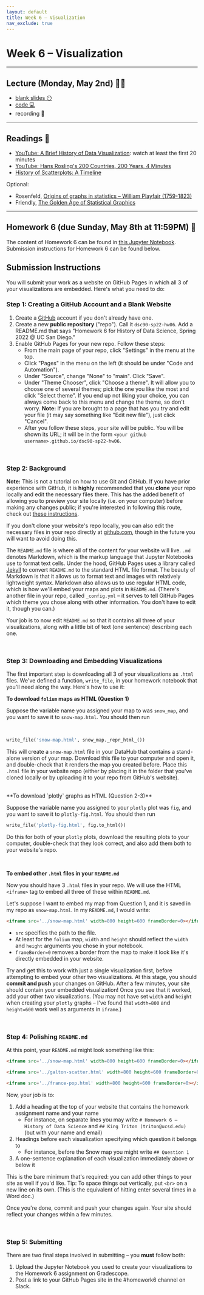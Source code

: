 ```yaml
---
layout: default
title: Week 6 – Visualization
nav_exclude: true
---
```


<script src="https://cdn.mathjax.org/mathjax/latest/MathJax.js?config=TeX-AMS-MML_HTMLorMML" type="text/javascript"></script>

# Week 6 – Visualization

---

## Lecture (Monday, May 2nd) 👨‍🏫

- [blank slides 😶](../../slides/lec06.pdf)
- [code 💻](http://datahub.ucsd.edu/user-redirect/git-sync?repo=https://github.com/dsc-courses/dsc90-2022-sp&subPath=lecture/lec06/lec06.ipynb)
- recording 🎥

---

## Readings 📖

- [YouTube: A Brief History of Data Visualization](https://www.youtube.com/watch?v=N00g9Q9stBo): watch at least the first 20 minutes
- [YouTube: Hans Rosling's 200 Countries, 200 Years, 4 Minutes](https://www.youtube.com/watch?v=jbkSRLYSojo)
- [History of Scatterplots: A Timeline](https://cdn.knightlab.com/libs/timeline3/latest/embed/index.html?source=1lqjE7RKyvhfa_zqt6EuQUK051O8thpMxbHBfYeQeUcA&font=Lustria-Lato&lang=en&initial_zoom=2&height=650)

Optional:
- Rosenfeld, [Origins of graphs in statistics – William Playfair (1759-1823)](https://higherlogicdownload.s3.amazonaws.com/AMSTAT/1484431b-3202-461e-b7e6-ebce10ca8bcd/UploadedImages/Classroom_Activities/HS_3_Origins_of_graphs_in_statistics.pdf)
- Friendly, [The Golden Age of Statistical Graphics](https://arxiv.org/pdf/0906.3979.pdf)

---

## Homework 6 (due Sunday, May 8th at 11:59PM)  📝

The content of Homework 6 can be found in [this Jupyter Notebook](http://datahub.ucsd.edu/user-redirect/git-sync?repo=https://github.com/dsc-courses/dsc90-2022-sp&subPath=homework/hw06/hw06-student.ipynb). Submission instructions for Homework 6 can be found below.

## Submission Instructions

You will submit your work as a website on GitHub Pages in which all 3 of your visualizations are embedded. Here's what you need to do:

### Step 1: Creating a GitHub Account and a Blank Website

1. Create a [GitHub](http://github.com) account if you don't already have one.
2. Create a new **public repository** ("repo"). Call it `dsc90-sp22-hw06`. Add a README.md that says "Homework 6 for History of Data Science, Spring 2022 @ UC San Diego."
3. Enable GitHub Pages for your new repo. Follow these steps:
    - From the main page of your repo, click "Settings" in the menu at the top.
    - Click "Pages" in the menu on the left (it should be under "Code and Automation").
    - Under "Source", change "None" to "main". Click "Save".
    - Under "Theme Chooser", click "Choose a theme". It will allow you to choose one of several themes; pick the one you like the most and click "Select theme". If you end up not liking your choice, you can always come back to this menu and change the theme, so don't worry. **Note:** If you are brought to a page that has you try and edit your file (it may say something like "Edit new file"), just click "Cancel".
    - After you follow these steps, your site will be public. You will be shown its URL; it will be in the form `<your github username>.github.io/dsc90-sp22-hw06`.
    
<br>

### Step 2: Background

**Note:** This is not a tutorial on how to use Git and GitHub. If you have prior experience with GitHub, it is **highly** recommended that you **clone** your repo locally and edit the necessary files there. This has the added benefit of allowing you to preview your site locally (i.e. on your computer) before making any changes public; if you're interested in following this route, check out [these instructions](https://docs.github.com/en/pages/setting-up-a-github-pages-site-with-jekyll/testing-your-github-pages-site-locally-with-jekyll). 

If you don't clone your website's repo locally, you can also edit the necessary files in your repo directly at [github.com](https://github.com), though in the future you will want to avoid doing this.

The `README.md` file is where all of the content for your website will live. `.md` denotes Markdown, which is the markup language that Jupyter Notebooks use to format text cells. Under the hood, GitHub Pages uses a library called [Jekyll](https://jekyllrb.com) to convert `README.md` to the standard HTML file format. The beauty of Markdown is that it allows us to format text and images with relatively lightweight syntax. Markdown also allows us to use regular HTML code, which is how we'll embed your maps and plots in `README.md`. (There's another file in your repo, called `_config.yml` – it serves to tell GitHub Pages which theme you chose along with other information. You don't have to edit it, though you can.)

Your job is to now edit `README.md` so that it contains all three of your visualizations, along with a little bit of text (one sentence) describing each one.

<br>

### Step 3: Downloading and Embedding Visualizations

The first important step is downloading all 3 of your visualizations as `.html` files. We've defined a function, `write_file`, in your homework notebook that you'll need along the way. Here's how to use it:

**To download `folium` maps as HTML (Question 1)**

Suppose the variable name you assigned your map to was `snow_map`, and you want to save it to `snow-map.html`. You should then run

<br> 

```py
write_file('snow-map.html', snow_map._repr_html_())
```
This will create a `snow-map.html` file in your DataHub that contains a stand-alone version of your map. Download this file to your computer and open it, and double-check that it renders the map you created before. Place this `.html` file in your website repo (either by placing it in the folder that you've cloned locally or by uploading it to your repo from GitHub's website).

<br> 
**To download `plotly` graphs as HTML (Question 2-3)**

Suppose the variable name you assigned to your `plotly` plot was `fig`, and you want to save it to `plotly-fig.html`. You should then run

```py
write_file('plotly-fig.html', fig.to_html())
```
Do this for both of your `plotly` plots, download the resulting plots to your computer, double-check that they look correct, and also add them both to your website's repo.

<br> 

**To embed other `.html` files in your `README.md`**

Now you should have 3 `.html` files in your repo. We will use the HTML `<iframe>` tag to embed all three of these within `README.md`.

Let's suppose I want to embed my map from Question 1, and it is saved in my repo as `snow-map.html`. In my `README.md`, I would write:

```html
<iframe src='../snow-map.html' width=800 height=600 frameBorder=0></iframe>
```
- `src` specifies the path to the file.
- At least for the `folium` map, `width` and `height` should reflect the `width` and `height` arguments you chose in your notebook.
- `frameBorder=0` removes a border from the map to make it look like it's directly embedded in your website.

Try and get this to work with just a single visualization first, before attempting to embed your other two visualizations. At this stage, you should **commit and push** your changes on GitHub. After a few minutes, your site should contain your embedded visualization! Once you see that it worked, add your other two visualizations. (You may not have set `width` and `height` when creating your `plotly` graphs – I've found that `width=800` and `height=600` work well as arguments in `iframe`.)

<br>

### Step 4: Polishing `README.md`

At this point, your `README.md` might look something like this:

```md
<iframe src='../snow-map.html' width=800 height=600 frameBorder=0></iframe>

<iframe src='../galton-scatter.html' width=800 height=600 frameBorder=0></iframe>

<iframe src='../france-pop.html' width=800 height=600 frameBorder=0></iframe>
```

Now, your job is to:
1. Add a heading at the top of your website that contains the homework assignment name and your name
    - For instance, on separate lines you may write `# Homework 6 – History of Data Science` and `## King Triton (triton@ucsd.edu)` (but with your name and email)
2. Headings before each visualization specifying which question it belongs to
    - For instance, before the Snow map you might write `## Question 1`
3. A one-sentence explanation of each visualization immediately above or below it

This is the bare minimum that's required: you can add other things to your site as well if you'd like. Tip: To space things out vertically, put `<br>` on a new line on its own. (This is the equivalent of hitting enter several times in a Word doc.)

Once you're done, commit and push your changes again. Your site should reflect your changes within a few minutes.

<br>

### Step 5: Submitting

There are two final steps involved in submitting – you **must** follow both:
1. Upload the Jupyter Notebook you used to create your visualizations to the Homework 6 assignment on Gradescope.
2. Post a link to your GitHub Pages site in the #homework6 channel on Slack.

<br>